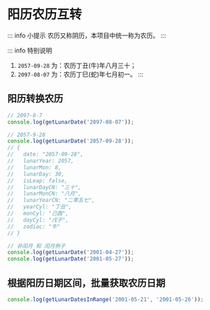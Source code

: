# 阳历农历互转

::: info 小提示
农历又称阴历，本项目中统一称为农历。
:::

::: info 特别说明
1. `2057-09-28` 为：农历丁丑(牛)年八月三十；
2. `2097-08-07` 为：农历丁巳(蛇)年七月初一。
:::

## 阳历转换农历

```js
// 2097-8-7
console.log(getLunarDate('2097-08-07'));

// 2057-9-28
console.log(getLunarDate('2057-09-28'));
// {
//   date: "2057-09-28",
//   lunarYear: 2057,
//   lunarMon: 8,
//   lunarDay: 30,
//   isLeap: false,
//   lunarDayCN: "三十",
//   lunarMonCN: "八月",
//   lunarYearCN: "二零五七",
//   yearCyl: "丁丑",
//   monCyl: "己酉",
//   dayCyl: "戊子",
//   zodiac: "牛"
// }

// 非闰月 和 闰月例子
console.log(getLunarDate('2001-04-27'));
console.log(getLunarDate('2001-05-27'));
```

## 根据阳历日期区间，批量获取农历日期

```js
console.log(getLunarDatesInRange('2001-05-21', '2001-05-26'));
```